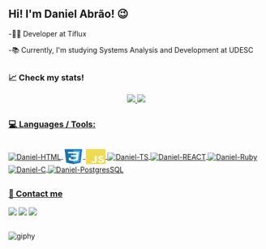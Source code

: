 ## Hi! I'm Daniel Abrão! 😉

-👨‍💻 Developer at Tiflux

-📚 Currently, I'm studying Systems Analysis and Development at UDESC


##

### 📈 Check my stats!
<div align="center">
  <a href="https://github.com/abraodaniel">
  <img height="180em" src="https://github-readme-stats-sigma-five.vercel.app/api?username=abraodaniel&show_icons=true&theme=midnight-purple&include_all_commits=false&count_private=true"/>
  <img height="180em" src="https://github-readme-stats-sigma-five.vercel.app/api/top-langs/?username=abraodaniel&layout=compact&langs_count=7&theme=midnight-purple"/>
</div>
  
##
  
### 💻 Languages / Tools: 
  
<div style="display: inline_block"><br>
  <img align="center" alt="Daniel-HTML" height="30" width="40" src="https://cdn.jsdelivr.net/gh/devicons/devicon/icons/html5/html5-original.svg">
  <img align="center" alt="Daniel-CSS" height="30" width="40" src="https://raw.githubusercontent.com/devicons/devicon/master/icons/css3/css3-original.svg">
  <img align="center" alt="Daniel-Js" height="30" width="40" src="https://raw.githubusercontent.com/devicons/devicon/master/icons/javascript/javascript-plain.svg">
  <img align="center" alt="Daniel-TS" height="30" width="40" src="https://cdn.jsdelivr.net/gh/devicons/devicon/icons/typescript/typescript-original.svg">
  <img align="center" alt="Daniel-REACT" height="30" width="40" src="https://cdn.jsdelivr.net/gh/devicons/devicon/icons/react/react-original.svg">
  <img align="center" alt="Daniel-Ruby" height="30" width="40" src="https://cdn.jsdelivr.net/gh/devicons/devicon/icons/ruby/ruby-original.svg">
  <img align="center" alt="Daniel-C" height="30" width="40" src="https://cdn.jsdelivr.net/gh/devicons/devicon/icons/c/c-original.svg">
  <img align="center" alt="Daniel-PostgresSQL" height="30" width="40" src="https://cdn.jsdelivr.net/gh/devicons/devicon@latest/icons/postgresql/postgresql-original.svg">
</div>


  
##
  
###  📲 Contact me
 
<div> 
  <a href = "mailto:abraodaniel@hotmail.com"><img src="https://img.shields.io/badge/-Outlook-%23333?style=for-the-badge&logo=gmail&logoColor=white" target="_blank"></a>
  <a href="https://www.linkedin.com/in/daniel-alexsandro-abrão-2002/" target="_blank"><img src="https://img.shields.io/badge/-LinkedIn-%230077B5?style=for-the-badge&logo=linkedin&logoColor=white" target="_blank"></a> 
  <a href = "mailto:danabrao@gmail.com"><img src="https://img.shields.io/badge/-Gmail-%23333?style=for-the-badge&logo=gmail&logoColor=white" target="_blank"></a>
 
##
 
</div>
  
![giphy](https://user-images.githubusercontent.com/101731254/185218186-c333a797-a8a4-4253-bcec-8dec2310d816.gif)
